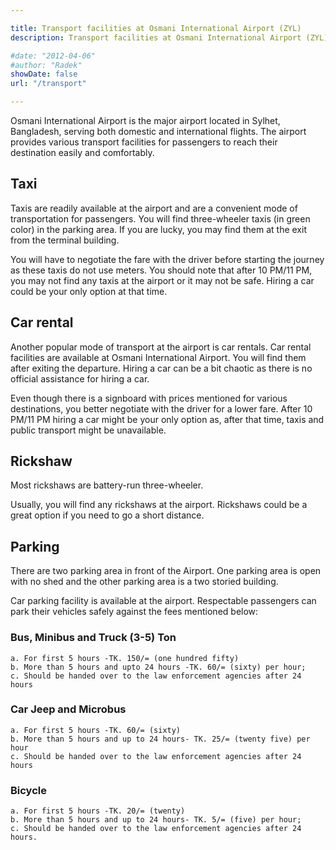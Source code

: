 ```yaml
---

title: Transport facilities at Osmani International Airport (ZYL)
description: Transport facilities at Osmani International Airport (ZYL)

#date: "2012-04-06"
#author: "Radek"
showDate: false
url: "/transport"

---
```


Osmani International Airport is the major airport located in Sylhet, Bangladesh, serving both domestic and international flights. The airport provides various transport facilities for passengers to reach their destination easily and comfortably.

## Taxi
Taxis are readily available at the airport and are a convenient mode of transportation for passengers. You will find three-wheeler taxis (in green color) in the parking area. If you are lucky, you may find them at the exit from the terminal building. 

You will have to negotiate the fare with the driver before starting the journey as these taxis do not use meters. You should note that after 10 PM/11 PM, you may not find any taxis at the airport or it may not be safe. Hiring a car could be your only option at that time.  

## Car rental 
Another popular mode of transport at the airport is car rentals. Car rental facilities are available at Osmani International Airport. You will find them after exiting the departure. Hiring a car can be a bit chaotic as there is no official assistance for hiring a car.  

Even though there is a signboard with prices mentioned for various destinations, you better negotiate with the driver for a lower fare. After 10 PM/11 PM hiring a car might be your only option as, after that time, taxis and public transport might be unavailable. 

## Rickshaw 
Most rickshaws are battery-run three-wheeler. 

Usually, you will find any rickshaws at the airport. Rickshaws could be a great option if you need to go a short distance.  

## Parking 
There are two parking area in front of the Airport. One parking area is open with no shed and the other parking area is a two storied building. 

Car parking facility is available at the airport. Respectable passengers can park their vehicles safely against the fees mentioned below:

### Bus, Minibus and Truck (3-5) Ton
    a. For first 5 hours -TK. 150/= (one hundred fifty)
    b. More than 5 hours and upto 24 hours -TK. 60/= (sixty) per hour;
    c. Should be handed over to the law enforcement agencies after 24 hours
     
### Car Jeep and Microbus
    a. For first 5 hours -TK. 60/= (sixty)
    b. More than 5 hours and up to 24 hours- TK. 25/= (twenty five) per hour
    c. Should be handed over to the law enforcement agencies after 24 hours

### Bicycle
    a. For first 5 hours -TK. 20/= (twenty)
    b. More than 5 hours and up to 24 hours- TK. 5/= (five) per hour;
    c. Should be handed over to the law enforcement agencies after 24 hours.